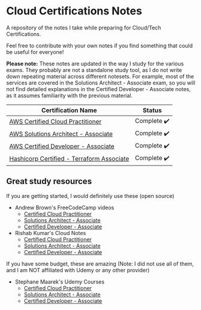 # Cloud Certifications Notes

A repository of the notes I take while preparing for Cloud/Tech Certifications.

Feel free to contribute with your own notes if you find something that could be useful for everyone!

**Please note:** These notes are updated in the way I study for the various exams. They probably are not a standalone study tool, as I do not write down repeating material across different notesets. For example, most of the services are covered in the Solutions Architect - Associate exam, so you will not find detailed explanations in the Certified Developer - Associate notes, as it assumes familiarity with the previous material.

| Certification Name                                                                                            |   Status    |
| ------------------------------------------------------------------------------------------------------------- | :---------: |
| [AWS Certified Cloud Practitioner](/CloudCertificationNotes/AWSCertifiedCloudPractitioner.md)                 | Complete ✔️ |
| [AWS Solutions Architect - Associate](/CloudCertificationNotes/AWSSolutionsArchitectAssociate.md)             | Complete ✔️ |
| [AWS Certified Developer - Associate](/CloudCertificationNotes/AWSCertifiedDeveloperAssociate.md)             | Complete ✔️ |
| [Hashicorp Certified - Terraform Associate](/CloudCertificationNotes/HashicorpCertifiedTerraformAssociate.md) | Complete ✔️ |

## Great study resources

If you are getting started, I would definitely use these (open source)

-   Andrew Brown's FreeCodeCamp videos
    -   [Certified Cloud Practitioner](https://www.youtube.com/watch?v=3hLmDS179YE)
    -   [Solutions Architect - Associate](https://www.youtube.com/watch?v=Ia-UEYYR44s)
    -   [Certified Developer - Associate](https://www.youtube.com/watch?v=RrKRN9zRBWs&t)
-   Rishab Kumar's Cloud Notes
    -   [Certified Cloud Practitioner](https://rishabkumar7.github.io/CloudNotes/CPP.html)
    -   [Solutions Architect - Associate](https://rishabkumar7.github.io/CloudNotes/SAA.html)
    -   [Certified Developer - Associate](https://rishabkumar7.github.io/CloudNotes/CDA.html)

If you have some budget, these are amazing (Note: I did not use all of them, and I am NOT affiliated with Udemy or any other provider)

-   Stephane Maarek's Udemy Courses
    -   [Certified Cloud Practitioner](https://www.udemy.com/course/aws-certified-cloud-practitioner-new/)
    -   [Solutions Architect - Associate](https://www.udemy.com/course/aws-certified-solutions-architect-associate-saa-c02/)
    -   [Certified Developer - Associate](https://www.udemy.com/course/aws-certified-developer-associate-dva-c01/)
